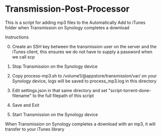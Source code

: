 # Transmission-Post-Processor

This is a script for adding mp3 files to the Automatically Add to iTunes folder when Transmission on Synology completes a download

Instructions

0. Create an SSH key between the transmission user on the server and the iTunes client, this ensures we do not have to supply a password when we call scp

1. Stop Transmission on the Synology device

2. Copy process-mp3.sh to /volume1/@appstore/transmission/var/ on your Synology device, logs will be saved to process_mp3.log in this directory

3. Edit settings.json in that same directory and set "script-torrent-done-filename" to the full filepath of this script

4. Save and Exit

5. Start Transmission on the Synology device

When Transmission on Synology completes a download with an mp3, it will transfer to your iTunes library
